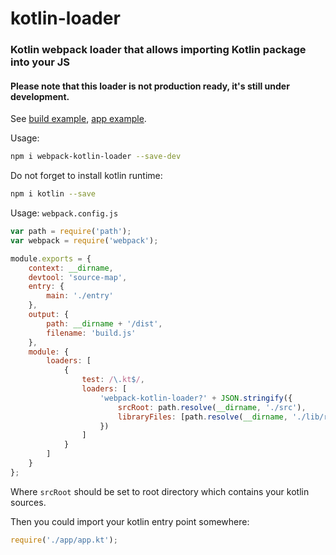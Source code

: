 # kotlin-loader

### Kotlin webpack loader that allows importing Kotlin package into your JS

#### Please note that this loader is not production ready, it's still under development.

See [build example](https://github.com/huston007/kotlin-loader/tree/master/examples/simple), [app example](https://github.com/huston007/kotlin-loader-example).

Usage:

```sh
npm i webpack-kotlin-loader --save-dev
```

Do not forget to install kotlin runtime:
```sh
npm i kotlin --save
```

Usage:
`webpack.config.js`
```js
var path = require('path');
var webpack = require('webpack');

module.exports = {
    context: __dirname,
    devtool: 'source-map',
    entry: {
        main: './entry'
    },
    output: {
        path: __dirname + '/dist',
        filename: 'build.js'
    },
    module: {
        loaders: [
            {
                test: /\.kt$/,
                loaders: [
                    'webpack-kotlin-loader?' + JSON.stringify({
                        srcRoot: path.resolve(__dirname, './src'),
                        libraryFiles: [path.resolve(__dirname, './lib/reakt.jar')]
                    })
                ]
            }
        ]
    }
};
```
Where `srcRoot` should be set to root directory which contains your kotlin sources.

Then you could import your kotlin entry point somewhere:
```js
require('./app/app.kt');
```
